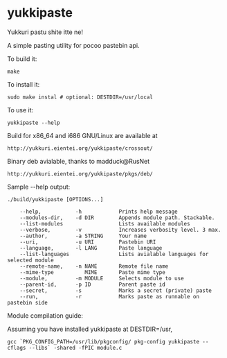 yukkipaste
==========

Yukkuri pastu shite itte ne!

A simple pasting utility for pocoo pastebin api.

To build it:

    make

To install it:
   
    sudo make instal # optional: DESTDIR=/usr/local

To use it:

    yukkipaste --help

Build for x86_64 and i686 GNU/Linux are available at

    http://yukkuri.eientei.org/yukkipaste/crossout/

Binary deb avialable, thanks to madduck@RusNet

    http://yukkuri.eientei.org/yukkipaste/pkgs/deb/

Sample --help output:

    ./build/yukkipaste [OPTIONS...]

        --help,           -h            Prints help message
        --modules-dir,    -d DIR        Appends module path. Stackable.
        --list-modules                  Lists available modules
        --verbose,        -v            Increases verbosity level. 3 max.
        --author,         -a STRING     Your name
        --uri,            -u URI        Pastebin URI
        --language,       -l LANG       Paste language
        --list-languages                Lists avialable languages for selected module
        --remote-name,    -n NAME       Remote file name
        --mime-type          MIME       Paste mime type
        --module,         -m MODULE     Selects module to use
        --parent-id,      -p ID         Parent paste id
        --secret,         -s            Marks a secret (private) paste
        --run,            -r            Marks paste as runnable on pastebin side



Module compilation guide:

Assuming you have installed yukkipaste at DESTDIR=/usr,

    gcc `PKG_CONFIG_PATH=/usr/lib/pkgconfig/ pkg-config yukkipaste --cflags --libs` -shared -fPIC module.c
    

